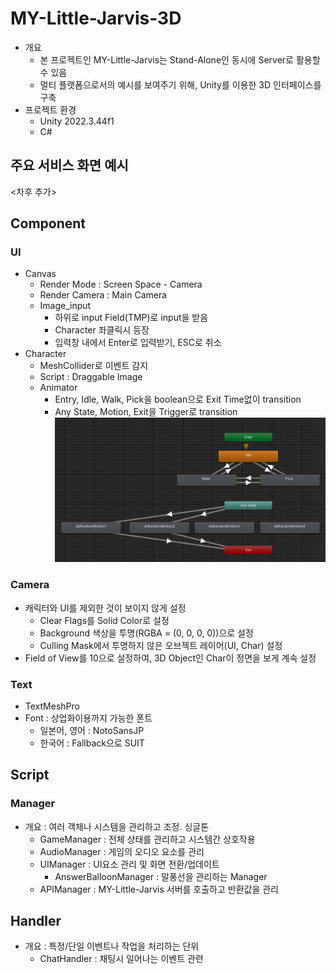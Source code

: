 # MY-Little-Jarvis-3D

- 개요
  - 본 프로젝트인 MY-Little-Jarvis는 Stand-Alone인 동시에 Server로 활용할 수 있음
  - 멀티 플랫폼으로서의 예시를 보여주기 위해, Unity를 이용한 3D 인터페이스를 구축
- 프로젝트 환경
  - Unity 2022.3.44f1
  - C#

## 주요 서비스 화면 예시

<차후 추가>

## Component

### UI

- Canvas
  - Render Mode : Screen Space - Camera
  - Render Camera : Main Camera
  - Image_input
    - 하위로 input Field(TMP)로 input을 받음
    - Character 좌클릭시 등장
    - 입력창 내에서 Enter로 입력받기, ESC로 취소
- Character
  - MeshCollider로 이벤트 감지
  - Script : Draggable Image
  - Animator
    - Entry, Idle, Walk, Pick을 boolean으로 Exit Time없이 transition
    - Any State, Motion, Exit을 Trigger로 transition
        ![alt text](Docs/animator.png)

### Camera

- 캐릭터와 UI를 제외한 것이 보이지 않게 설정
  - Clear Flags를 Solid Color로 설정
  - Background 색상을 투명(RGBA = (0, 0, 0, 0))으로 설정
  - Culling Mask에서 투명하지 않은 오브젝트 레이어(UI, Char) 설정
- Field of View를 10으로 설정하여, 3D Object인 Char이 정면을 보게 계속 설정

### Text

- TextMeshPro
- Font : 상업화이용까지 가능한 폰트
  - 일본어, 영어 : NotoSansJP
  - 한국어 : Fallback으로 SUIT

## Script

### Manager

- 개요 : 여러 객체나 시스템을 관리하고 조정. 싱글톤
  - GameManager : 전체 상태를 관리하고 시스템간 상호작용
  - AudioManager : 게임의 오디오 요소를 관리
  - UIManager : UI요소 관리 및 화면 전환/업데이트
    - AnswerBalloonManager : 말풍선을 관리하는 Manager
  - APIManager : MY-Little-Jarvis 서버를 호출하고 반환값을 관리

## Handler

- 개요 : 특정/단일 이벤트나 작업을 처리하는 단위
  - ChatHandler : 채팅시 일어나는 이벤트 관련
